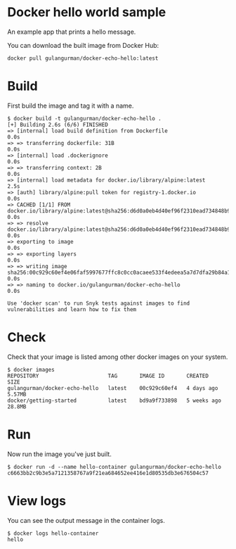 # Docker hello world sample

An example app that prints a hello message.

You can download the built image from Docker Hub:

    docker pull gulangurman/docker-echo-hello:latest

# Build

First build the image and tag it with a name.

    $ docker build -t gulangurman/docker-echo-hello . 
    [+] Building 2.6s (6/6) FINISHED
    => [internal] load build definition from Dockerfile                                                               0.0s
    => => transferring dockerfile: 31B                                                                                0.0s
    => [internal] load .dockerignore                                                                                  0.0s
    => => transferring context: 2B                                                                                    0.0s
    => [internal] load metadata for docker.io/library/alpine:latest                                                   2.5s
    => [auth] library/alpine:pull token for registry-1.docker.io                                                      0.0s
    => CACHED [1/1] FROM docker.io/library/alpine:latest@sha256:d6d0a0eb4d40ef96f2310ead734848b9c819bb97c9d846385c4a  0.0s
    => => resolve docker.io/library/alpine:latest@sha256:d6d0a0eb4d40ef96f2310ead734848b9c819bb97c9d846385c4aca17671  0.0s
    => exporting to image                                                                                             0.0s
    => => exporting layers                                                                                            0.0s
    => => writing image sha256:00c929c60ef4e06faf5997677ffc8c0cc0acaee533f4edeea5a7d7dfa29b84a1                       0.0s
    => => naming to docker.io/gulangurman/docker-echo-hello                                                           0.0s

    Use 'docker scan' to run Snyk tests against images to find vulnerabilities and learn how to fix them
    

# Check

Check that your image is listed among other docker images on your system.

    $ docker images
    REPOSITORY                      TAG       IMAGE ID       CREATED       SIZE
    gulangurman/docker-echo-hello   latest    00c929c60ef4   4 days ago    5.57MB
    docker/getting-started          latest    bd9a9f733898   5 weeks ago   28.8MB
  
# Run

Now run the image you've just built.

    $ docker run -d --name hello-container gulangurman/docker-echo-hello
    c6663bb2c9b3e5a7121358767a9f21ea684652ee416e1d80535db3e676504c57   

# View logs

You can see the output message in the container logs.

    $ docker logs hello-container    
    hello
